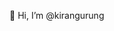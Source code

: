 👋 Hi, I’m @kirangurung

<!---
kirangurungnhs/kirangurungnhs is a ✨ special ✨ repository because its `README.md` (this file) appears on your GitHub profile.
You can click the Preview link to take a look at your changes.
--->
